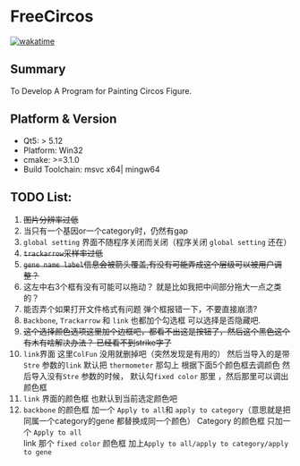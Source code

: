 # FreeCircos
[![wakatime](https://wakatime.com/badge/github/Zeffiretti/FreeCircos.svg)](https://wakatime.com/badge/github/Zeffiretti/FreeCircos)
## Summary
To Develop A Program for Painting Circos Figure.
## Platform & Version

- Qt5: > 5.12
- Platform: Win32
- cmake: >=3.1.0
- Build Toolchain: msvc x64| mingw64

## TODO List:
1. ~~图片分辨率过低~~
2. 当只有一个基因or一个category时，仍然有gap
3. `global setting` 界面不随程序关闭而关闭（程序关闭 `global setting` 还在）
4. ~~`trackarrow`采样率过低~~
5. ~~`gene name label`信息会被箭头覆盖,有没有可能弄成这个层级可以被用户调整？~~
6. 这左中右3个框有没有可能可以拖动？ 就是比如我把中间部分拖大一点之类的？
7. 能否弄个如果打开文件格式有问题 弹个框报错一下，不要直接崩溃?
8. `Backbone`, `Trackarrow` 和 `link` 也都加个勾选框 可以选择是否隐藏吧.
9. ~~这个选择颜色选项这里加个边框吧，都看不出这是按钮了，然后这个黑色这个有木有啥解决办法？ 已经看不到strike字了~~
10. `link`界面 这里`ColFun` 没用就删掉吧（突然发现是有用的）
然后当导入的是带`Stre` 参数的`link`   默认把 `thermometer` 那勾上 根据下面5个颜色框去调颜色
然后导入没有`Stre` 参数的时候， 默认勾`fixed color` 那里  ，然后那里可以调出颜色框
11. `link` 界面的颜色框 也默认到当前选定颜色吧
12. `backbone` 的颜色框 加一个 `Apply to all`和 `apply to category`（意思就是把同属一个category的gene 都替换成同一个颜色）
    Category 的颜色框 只加一个 `Apply to all`   
    link  那个 `fixed color` 颜色框 加上`Apply to all/apply to category/apply to gene`